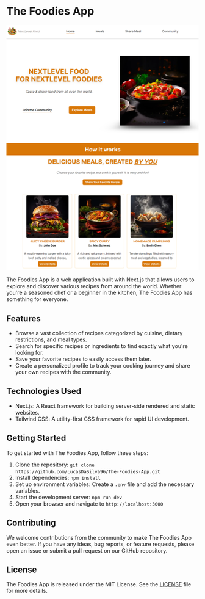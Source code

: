 # The Foodies App

![Main page](./public/img/NextLevelFood-1.png)
![Meals page](./public/img/NextLevelFood-2.png)

The Foodies App is a web application built with Next.js that allows users to explore and discover various recipes from around the world. Whether you're a seasoned chef or a beginner in the kitchen, The Foodies App has something for everyone.

## Features

- Browse a vast collection of recipes categorized by cuisine, dietary restrictions, and meal types.
- Search for specific recipes or ingredients to find exactly what you're looking for.
- Save your favorite recipes to easily access them later.
- Create a personalized profile to track your cooking journey and share your own recipes with the community.

## Technologies Used

- Next.js: A React framework for building server-side rendered and static websites.
- Tailwind CSS: A utility-first CSS framework for rapid UI development.

## Getting Started

To get started with The Foodies App, follow these steps:

1. Clone the repository: `git clone https://github.com/LucasDaSilva96/The-Foodies-App.git`
2. Install dependencies: `npm install`
3. Set up environment variables: Create a `.env` file and add the necessary variables.
4. Start the development server: `npm run dev`
5. Open your browser and navigate to `http://localhost:3000`

## Contributing

We welcome contributions from the community to make The Foodies App even better. If you have any ideas, bug reports, or feature requests, please open an issue or submit a pull request on our GitHub repository.

## License

The Foodies App is released under the MIT License. See the [LICENSE](https://github.com/LucasDaSilva96/The-Foodies-App/blob/main/LICENSE) file for more details.

